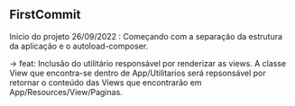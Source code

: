 ## FirstCommit
Inicio do projeto 26/09/2022 : Começando com a separação da estrutura da aplicação e o autoload-composer.

-> feat: Inclusão do utilitário responsável por renderizar as views.
A classe View que encontra-se dentro de App/Utilitarios será repsonsável por retornar o conteúdo das Views que encontrarão em App/Resources/View/Paginas.
